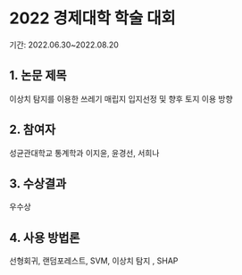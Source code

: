 # 2022 경제대학 학술 대회
기간: 2022.06.30~2022.08.20

## 1. 논문 제목 
이상치 탐지를 이용한 쓰레기 매립지 입지선정 및 향후 토지 이용 방향 

## 2. 참여자 
성균관대학교 통계학과 이지윤, 윤경선, 서희나

## 3. 수상결과
우수상

## 4. 사용 방법론 
선형회귀, 랜덤포레스트, SVM, 이상치 탐지 , SHAP
